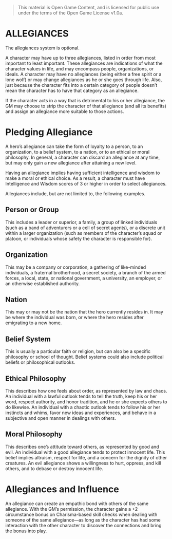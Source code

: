 > This material is Open Game Content, and is licensed for public use under the terms of the Open Game License v1.0a.

# ALLEGIANCES

The allegiances system is optional.

A character may have up to three allegiances, listed in order from most important to least important.  These allegiances are indications of what the character values in life, and may encompass people, organizations, or ideals. A character may have no allegiances (being either a free spirit or a lone wolf) or may change allegiances as he or she goes through life. Also, just because the character fits into a certain category of people doesn’t mean the character has to have that category as an allegiance.

If the character acts in a way that is detrimental to his or her allegiance, the GM may choose to strip the character of that allegiance (and all its benefits) and assign an allegiance more suitable to those actions.

# Pledging Allegiance

A hero’s allegiance can take the form of loyalty to a person, to an organization, to a belief system, to a nation, or to an ethical or moral philosophy. In general, a character can discard an allegiance at any time, but may only gain a new allegiance after attaining a new level.

Having an allegiance implies having sufficient intelligence and wisdom to make a moral or ethical choice. As a result, a character must have Intelligence and Wisdom scores of 3 or higher in order to select allegiances.

Allegiances include, but are not limited to, the following examples.

## Person or Group

This includes a leader or superior, a family, a group of linked individuals (such as a band of adventurers or a cell of secret agents), or a discrete unit within a larger organization (such as members of the character’s squad or platoon, or individuals whose safety the character is responsible for).

## Organization

This may be a company or corporation, a gathering of like-minded individuals, a fraternal brotherhood, a secret society, a branch of the armed forces, a local, state, or national government, a university, an employer, or an otherwise established authority.

## Nation

This may or may not be the nation that the hero currently resides in. It may be where the individual was born, or where the hero resides after emigrating to a new home.

## Belief System

This is usually a particular faith or religion, but can also be a specific philosophy or school of thought. Belief systems could also include political beliefs or philosophical outlooks.

## Ethical Philosophy

This describes how one feels about order, as represented by law and chaos. An individual with a lawful outlook tends to tell the truth, keep his or her word, respect authority, and honor tradition, and he or she expects others to do likewise. An individual with a chaotic outlook tends to follow his or her instincts and whims, favor new ideas and experiences, and behave in a subjective and open manner in dealings with others.

## Moral Philosophy

This describes one’s attitude toward others, as represented by good and evil. An individual with a good allegiance tends to protect innocent life. This belief implies altruism, respect for life, and a concern for the dignity of other creatures. An evil allegiance shows a willingness to hurt, oppress, and kill others, and to debase or destroy innocent life.

# Allegiances and Influence

An allegiance can create an empathic bond with others of the same allegiance. With the GM’s permission, the character gains a +2 circumstance bonus on Charisma-based skill checks when dealing with someone of the same allegiance—as long as the character has had some interaction with the other character to discover the connections and bring the bonus into play.
